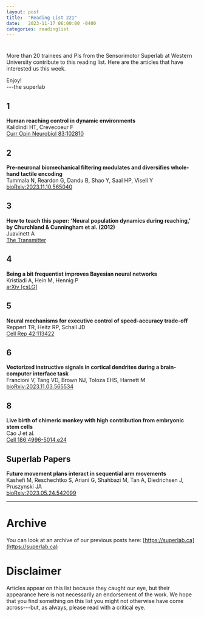 ```yaml
---
layout: post
title:  "Reading List 221"
date:   2023-11-17 06:00:00 -0400
categories: readinglist
---
```


# 

More than 20 trainees and PIs from the Sensorimotor Superlab at Western University contribute to this reading list. Here are the articles that have interested us this week.

Enjoy!  
---the superlab 


## 1
**Human reaching control in dynamic environments**  
Kalidindi HT, Crevecoeur F  
[Curr Opin Neurobiol 83:102810](https://dx.doi.org/10.1016/j.conb.2023.102810)

## 2
**Pre-neuronal biomechanical filtering modulates and diversifies whole-hand tactile encoding**  
Tummala N, Reardon G, Dandu B, Shao Y, Saal HP, Visell Y  
[bioRxiv:2023.11.10.565040](https://www.biorxiv.org/content/10.1101/2023.11.10.565040v1.abstract)

## 3
**How to teach this paper: ‘Neural population dynamics during reaching,’ by Churchland & Cunningham et al. (2012)**  
Juavinett A  
[The Transmitter](https://www.thetransmitter.org/systems-neuroscience/how-to-teach-this-paper-neural-population-dynamics-during-reaching-by-churchland-cunningham-et-al-2012-3/)

## 4
**Being a bit frequentist improves Bayesian neural networks**  
Kristiadi A, Hein M, Hennig P  
[arXiv [csLG]](https://arxiv.org/abs/2106.10065)

## 5
**Neural mechanisms for executive control of speed-accuracy trade-off**  
Reppert TR, Heitz RP, Schall JD  
[Cell Rep 42:113422](https://www.cell.com/article/S2211124723014341/abstract)

## 6
**Vectorized instructive signals in cortical dendrites during a brain-computer interface task**  
Francioni V, Tang VD, Brown NJ, Toloza EHS, Harnett M  
[bioRxiv:2023.11.03.565534](https://www.biorxiv.org/content/10.1101/2023.11.03.565534v1.abstract)

## 8
**Live birth of chimeric monkey with high contribution from embryonic stem cells**  
Cao J et al.  
[Cell 186:4996-5014.e24](https://www.cell.com/article/S0092867423010875/abstract)


## Superlab Papers


**Future movement plans interact in sequential arm movements**  
Kashefi M, Reschechtko S, Ariani G, Shahbazi M, Tan A, Diedrichsen J, Pruszynski JA  
[bioRxiv:2023.05.24.542099](https://www.biorxiv.org/content/10.1101/2023.05.24.542099v1)



---
# Archive
You can look at an archive of our previous posts here: [https://superlab.ca](https://superlab.ca)


# Disclaimer
Articles appear on this list because they caught our eye, but their appearance here is not necessarily an endorsement of the work. We hope that you find something on this list you might not otherwise have come across---but, as always, please read with a critical eye.

